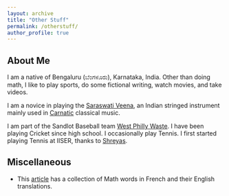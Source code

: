 ```yaml
---
layout: archive
title: "Other Stuff"
permalink: /otherstuff/
author_profile: true
---
```

About Me
---------

I am a native of Bengaluru (ಬೆಂಗಳೂರು), Karnataka, India. Other than doing math, I like to play sports, do some fictional writing, watch movies, and take videos. 

I am a novice in playing the [Saraswati Veena](https://en.wikipedia.org/wiki/Saraswati_veena), an Indian stringed instrument mainly used in [Carnatic](https://en.wikipedia.org/wiki/Carnatic_music#:~:text=Carnatic%20music%2C%20known%20as%20Karn%C4%81%E1%B9%ADaka,Kerala%2C%20Tamil%20Nadu%20and%20Telangana.) classical music.

I am part of the Sandlot Baseball team [West Philly Waste](https://www.facebook.com/westphillywaste/). I have been playing Cricket since high school.
I occasionally play Tennis. I first started playing Tennis at IISER, thanks to [Shreyas](https://samagashreyas.github.io/).   

Miscellaneous
------

* This [article](https://www-users.cse.umn.edu/~kwlan/documents/french-glossary.pdf) has a collection of Math words in French and their English translations. 


